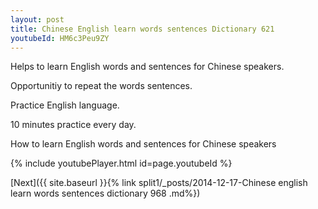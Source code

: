 ```yaml
---
layout: post
title: Chinese English learn words sentences Dictionary 621 
youtubeId: HM6c3Peu9ZY
---
```

 
 
Helps to learn English words and sentences for Chinese speakers.

Opportunitiy to repeat the words sentences. 

Practice English language. 
 
10 minutes practice every day. 
 
How to learn English words and sentences for Chinese speakers 
 
{% include youtubePlayer.html id=page.youtubeId %}
 
 
[Next]({{ site.baseurl }}{% link  split1/_posts/2014-12-17-Chinese english learn words sentences dictionary 968 .md%})
 
